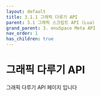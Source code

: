 ```yaml
---
layout: default
title: 3.1.1 그래픽 다루기 API
parent: 3.1 그래픽 스크립트 API (Lua)
grand_parent: 3. enuSpace Meta API
nav_order: 1
has_children: true
---
```


# 그래픽 다루기 API

그래픽 다루기 API 페이지 입니다